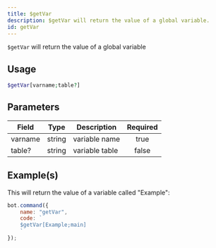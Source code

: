 ```yaml
---
title: $getVar
description: $getVar will return the value of a global variable.
id: getVar
---
```


`$getVar` will return the value of a global variable

## Usage

```php
$getVar[varname;table?]
```

## Parameters

| Field   | Type   | Description    | Required |
|---------|--------|----------------|:--------:|
| varname | string | variable name  |   true   |
| table?  | string | variable table |  false   |

## Example(s)

This will return the value of a variable called "Example":

```javascript
bot.command({
    name: "getVar",
    code: `
    $getVar[Example;main]
    `
});
```